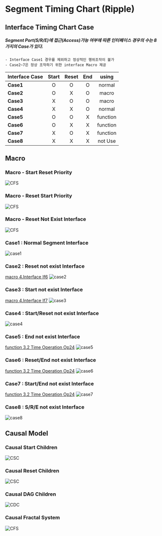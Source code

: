 <!--
작성 후 문서 나눌것
-->

# Segment Timing Chart (Ripple)

## Interface Timing Chart Case

##### Segment Port(S/R/E)에 접근(Access)가능 여부에 따른 인터페이스 경우의 수는 8가지의 Case가 있다.
    - Interface Case1 경우를 제외하고 정상적인 행위조작이 불가
    - Case2~7은 정상 조작하기 위한 interface Macro 제공

| Interface Case | Start | Reset| End | using|
|:--|:--:|:--:|:--:|:--:|
|**Case1**|O|O|O|normal|
|**Case2**|O|X|O|macro|
|**Case3**|X|O|O|macro|
|**Case4**|X|X|O|normal|
|**Case5**|O|O|X|function|
|**Case6**|O|X|X|function|
|**Case7**|X|O|X|function|
|**Case8**|X|X|X|not Use|

## Macro

### Macro - Start Reset Priority
![CFS](IMG/MacroSR.PNG)
### Macro - Reset Start Priority
![CFS](IMG/MacroRS.PNG)
### Macro - Reset Not Exist Interface
![CFS](IMG/MacroRNE.PNG)


### Case1 : Normal Segment Interface

![case1](IMG/Case1.PNG)


### Case2 : Reset not exist Interface
[macro 4.Interface If6](/Language/ds-language-table.md)
![case2](IMG/Case2.PNG)


### Case3 : Start not exist Interface
[macro 4.Interface If7](/Language/ds-language-table.md)
![case3](IMG/Case3.PNG)

### Case4 : Start/Reset not exist Interface
![case4](IMG/Case4.PNG)


### Case5 : End not exist Interface
[function 3.2 Time Operation Op24](/Language/ds-language-table.md)
![case5](IMG/Case5.PNG)

### Case6 : Reset/End not exist Interface
[function 3.2 Time Operation Op24](/Language/ds-language-table.md)
![case6](IMG/Case6.PNG)
### Case7 : Start/End not exist Interface
[function 3.2 Time Operation Op24](/Language/ds-language-table.md)
![case7](IMG/Case7.PNG)
### Case8 : S/R/E not exist Interface
![case8](IMG/Case8.PNG)

## Causal Model

### Causal Start Children
![CSC](IMG/CausalSChildren.PNG)
### Causal Reset Children
![CSC](IMG/CausalRChildren.PNG)

### Causal DAG Children

![CDC](IMG/CausalDAGChildren.PNG)

### Causal Fractal System

![CFS](IMG/CausalFractalSys.PNG)


